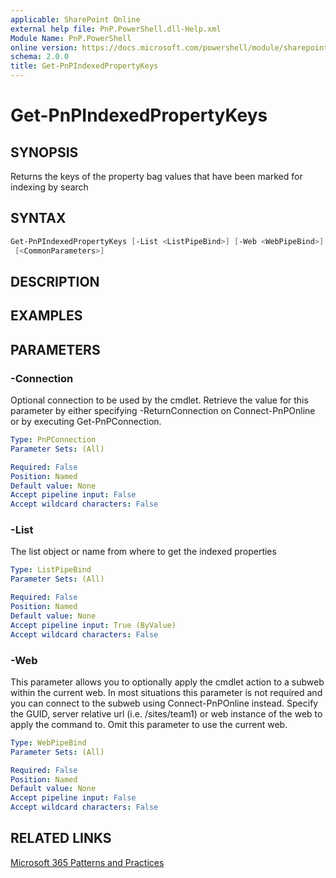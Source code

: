 ```yaml
---
applicable: SharePoint Online
external help file: PnP.PowerShell.dll-Help.xml
Module Name: PnP.PowerShell
online version: https://docs.microsoft.com/powershell/module/sharepoint-pnp/get-pnpindexedpropertykeys
schema: 2.0.0
title: Get-PnPIndexedPropertyKeys
---
```


# Get-PnPIndexedPropertyKeys

## SYNOPSIS
Returns the keys of the property bag values that have been marked for indexing by search

## SYNTAX

```powershell
Get-PnPIndexedPropertyKeys [-List <ListPipeBind>] [-Web <WebPipeBind>] [-Connection <PnPConnection>]
 [<CommonParameters>]
```

## DESCRIPTION

## EXAMPLES

## PARAMETERS

### -Connection
Optional connection to be used by the cmdlet. Retrieve the value for this parameter by either specifying -ReturnConnection on Connect-PnPOnline or by executing Get-PnPConnection.

```yaml
Type: PnPConnection
Parameter Sets: (All)

Required: False
Position: Named
Default value: None
Accept pipeline input: False
Accept wildcard characters: False
```

### -List
The list object or name from where to get the indexed properties

```yaml
Type: ListPipeBind
Parameter Sets: (All)

Required: False
Position: Named
Default value: None
Accept pipeline input: True (ByValue)
Accept wildcard characters: False
```

### -Web
This parameter allows you to optionally apply the cmdlet action to a subweb within the current web. In most situations this parameter is not required and you can connect to the subweb using Connect-PnPOnline instead. Specify the GUID, server relative url (i.e. /sites/team1) or web instance of the web to apply the command to. Omit this parameter to use the current web.

```yaml
Type: WebPipeBind
Parameter Sets: (All)

Required: False
Position: Named
Default value: None
Accept pipeline input: False
Accept wildcard characters: False
```

## RELATED LINKS

[Microsoft 365 Patterns and Practices](https://aka.ms/m365pnp)